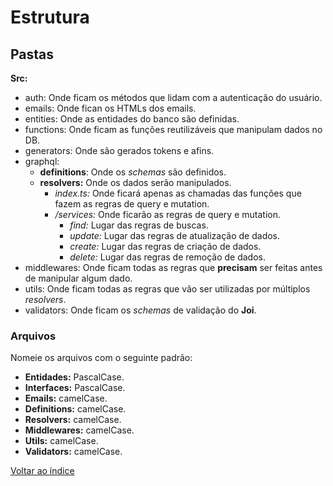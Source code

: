 # Estrutura

## Pastas

**Src:**

- auth: Onde ficam os métodos que lidam com a autenticação do usuário.
- emails: Onde fican os HTMLs dos emails.
- entities: Onde as entidades do banco são definidas.
- functions: Onde ficam as funções reutilizáveis que manipulam dados no DB.
- generators: Onde são gerados tokens e afins.
- graphql:
  - **definitions**: Onde os _schemas_ são definidos.
  - **resolvers:** Onde os dados serão manipulados.
    - _index.ts:_ Onde ficará apenas as chamadas das funções que fazem as regras de query e mutation.
    - _/services:_ Onde ficarão as regras de query e mutation.
      - _find:_ Lugar das regras de buscas.
      - _update:_ Lugar das regras de atualização de dados.
      - _create:_ Lugar das regras de criação de dados.
      - _delete:_ Lugar das regras de remoção de dados.
- middlewares: Onde ficam todas as regras que **precisam** ser feitas antes de manipular algum dado.
- utils: Onde ficam todas as regras que vão ser utilizadas por múltiplos _resolvers_.
- validators: Onde ficam os _schemas_ de validação do **Joi**.

### Arquivos

Nomeie os arquivos com o seguinte padrão:

- **Entidades:** PascalCase.
- **Interfaces:** PascalCase.
- **Emails:** camelCase.
- **Definitions:** camelCase.
- **Resolvers:** camelCase.
- **Middlewares:** camelCase.
- **Utils:**  camelCase.
- **Validators:** camelCase.

[Voltar ao índice](../README.md)
